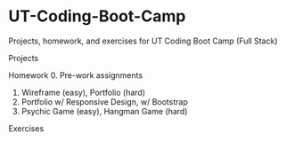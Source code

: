 # UT-Coding-Boot-Camp
Projects, homework, and exercises for UT Coding Boot Camp (Full Stack)

Projects

Homework
0. Pre-work assignments
1. Wireframe (easy), Portfolio (hard)
2. Portfolio w/ Responsive Design, w/ Bootstrap
3. Psychic Game (easy), Hangman Game (hard)

Exercises
